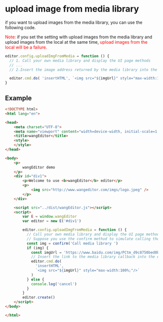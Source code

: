 # upload image from media library

if you want to upload images from the media library, you can use the following code.

<span style="color: red;">Note:</span> if you set the setting with upload images from the media library and upload images from the local at the same time, <span style="color: red;">upload images from the local will be a failure.</span>

``` javascript
editor.config.uploadImgFromMedia = function () {
  // 1. Call your own media library and display the UI page methods
  // ...
  // 2.Insert the image address returned by the media library into the editor, assuming imgUrl is the image address variable returned by the media

  editor.cmd.do( 'insertHTML', `<img src="${imgUrl}" style="max-width:100%;"/>` )
}
```

## Example
``` html
<!DOCTYPE html>
<html lang="en">

<head>
    <meta charset="UTF-8">
    <meta name="viewport" content="width=device-width, initial-scale=1.0">
    <title>wangEditor</title>
    <style>
    </style>
</head>

<body>
    <p>
        wangEditor demo
    </p>
    <div id="div1">
        <p>Welcome to use <b>wangEditor</b> editor</p>
        <p>
            <img src="http://www.wangeditor.com/imgs/logo.jpeg" />
        </p>
    </div>

    <script src="../dist/wangEditor.js"></script>
    <script>
        var E = window.wangEditor
        var editor = new E('#div1')

        editor.config.uploadImgFromMedia = function () {
          // Call your own media library and display the UI page methods
          // Suppose you use the confirm method to simulate calling the media library
          const img = confirm('Call media library ')
          if (img) {
            const imgUrl = 'https://www.baidu.com/img/PCtm_d9c8750bed0b3c7d089fa7d55720d6cf.png'
            // Insert the link to the media library callback into the editor using the editor.cmd.do method
            editor.cmd.do(
              'insertHTML',
              `<img src="${imgUrl}" style="max-width:100%;"/>`
            )
          } else {
            console.log('cancel')
          }
        }
        editor.create()
    </script>
</body>

</html>
```